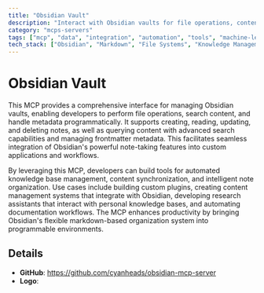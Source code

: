 ```yaml
---
title: "Obsidian Vault"
description: "Interact with Obsidian vaults for file operations, content search, and metadata management to enhance note-taking and knowledge organization."
category: "mcps-servers"
tags: ["mcp", "data", "integration", "automation", "tools", "machine-learning"]
tech_stack: ["Obsidian", "Markdown", "File Systems", "Knowledge Management", "Metadata"]
---
```


# Obsidian Vault

This MCP provides a comprehensive interface for managing Obsidian vaults, enabling developers to perform file operations, search content, and handle metadata programmatically. It supports creating, reading, updating, and deleting notes, as well as querying content with advanced search capabilities and managing frontmatter metadata. This facilitates seamless integration of Obsidian's powerful note-taking features into custom applications and workflows.

By leveraging this MCP, developers can build tools for automated knowledge base management, content synchronization, and intelligent note organization. Use cases include building custom plugins, creating content management systems that integrate with Obsidian, developing research assistants that interact with personal knowledge bases, and automating documentation workflows. The MCP enhances productivity by bringing Obsidian's flexible markdown-based organization system into programmable environments.

## Details

- **GitHub**: https://github.com/cyanheads/obsidian-mcp-server
- **Logo**: 
